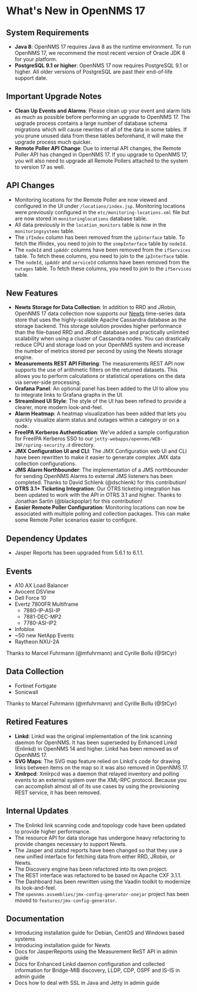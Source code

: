 What's New in OpenNMS 17
========================

System Requirements
-------------------
* **Java 8**: OpenNMS 17 requires Java 8 as the runtime environment. To run OpenNMS 17, we recommend the most recent version of Oracle JDK 8 for your platform.
* **PostgreSQL 9.1 or higher**: OpenNMS 17 now requires PostgreSQL 9.1 or higher. All older versions of PostgreSQL are past their end-of-life support date.

Important Upgrade Notes
-----------------------

* **Clean Up Events and Alarms**: Please clean up your event and alarm lists as much as possible before performing an upgrade to OpenNMS 17. The upgrade process contains a large number of database schema migrations which will cause rewrites of all of the data in some tables. If you prune unused data from these tables beforehand, it will make the upgrade process much quicker.
* **Remote Poller API Change**: Due to internal API changes, the Remote Poller API has changed in OpenNMS 17. If you upgrade to OpenNMS 17, you will also need to upgrade all Remote Pollers attached to the system to version 17 as well.

API Changes
-----------
* Monitoring locations for the Remote Poller are now viewed and configured in the UI under `/locations/index.jsp`. Monitoring locations were previously configured in the `etc/monitoring-locations.xml` file but are now stored in `monitoringlocations` database table.
* All data previously in the `location_monitors` table is now in the `monitoringsystems` table.
* The `ifIndex` column has been removed from the `ipInterface` table. To fetch the ifIndex, you need to join to the `snmpInterface` table by `nodeId`.
* The `nodeId` and `ipAddr` columns have been removed from the `ifServices` table. To fetch these columns, you need to join to the `ipInterface` table.
* The `nodeId`, `ipAddr` and `serviceId` columns have been removed from the `outages` table. To fetch these columns, you need to join to the `ifServices` table.

New Features
------------
* **Newts Storage for Data Collection**: In addition to RRD and JRobin, OpenNMS 17 data collection now supports our [Newts](http://opennms.github.io/newts/) time-series data store that uses the highly-scalable Apache Cassandra database as the storage backend. This storage solution provides higher performance than the file-based RRD and JRobin databases and practically unlimited scalability when using a cluster of Cassandra nodes. You can drastically reduce CPU and storage load on your OpenNMS system and increase the number of metrics stored per second by using the Newts storage engine.
* **Measurements REST API Filtering**: The measurements REST API now supports the use of arithmetic filters on the returned datasets. This allows you to perform calculations or statistical operations on the data via server-side processing.
* **Grafana Panel**: An optional panel has been added to the UI to allow you to integrate links to Grafana graphs in the UI.
* **Streamlined UI Style**: The style of the UI has been refined to provide a clearer, more modern look-and-feel.
* **Alarm Heatmap**: A heatmap visualization has been added that lets you quickly visualize alarm status and outages within a category or on a node.
* **FreeIPA Kerberos Authentication**: We've added a sample configuration for FreeIPA Kerberos SSO to our `jetty-webapps/opennms/WEB-INF/spring-security.d` directory.
* **JMX Configuration UI and CLI**: The JMX Configuration web UI and CLI have been rewritten to make it easier to generate complex JMX data collection configurations.
* **JMS Alarm Northbounder**: The implementation of a JMS northbounder for sending OpenNMS Alarms to external JMS listeners has been completed. Thanks to David Schlenk (@dschlenk) for this contribution!
* **OTRS 3.1+ Ticketing Integration**: Our OTRS ticketing integration has been updated to work with the API in OTRS 3.1 and higher. Thanks to Jonathan Sartin (@blackpoplar) for this contribution!
* **Easier Remote Poller Configuration**: Monitoring locations can now be associated with multiple polling and collection packages. This can make some Remote Poller scenarios easier to configure.

Dependency Updates
------------------

* Jasper Reports has been upgraded from 5.6.1 to 6.1.1.

Events
------
* A10 AX Load Balancer
* Avocent DSView
* Dell Force 10
* Evertz 7800FR Multiframe
  * 7880-IP-ASI-IP
  * 7881-DEC-MP2
  * 7780-ASI-IP2
* Infoblox
* ~50 new NetApp Events
* Raytheon NXU-2A

Thanks to Marcel Fuhrmann (@mfuhrmann) and Cyrille Bollu (@StCyr)

Data Collection
---------------
* Fortinet Fortigate
* Sonicwall

Thanks to Marcel Fuhrmann (@mfuhrmann) and Cyrille Bollu (@StCyr)

Retired Features
----------------
* **Linkd**: Linkd was the original implementation of the link scanning daemon for OpenNMS. It has been superseded by Enhanced Linkd (Enlinkd) in OpenNMS 14 and higher. Linkd has been removed as of OpenNMS 17.
* **SVG Maps**: The SVG map feature relied on Linkd's code for drawing links between items on the map so it was also removed in OpenNMS 17.
* **Xmlrpcd**: Xmlrpcd was a daemon that relayed inventory and polling events to an external system over the XML-RPC protocol. Because you can accomplish almost all of its use cases by using the provisioning REST service, it has been removed.

Internal Updates
----------------
* The Enlinkd link scanning code and topology code have been updated to provide higher performance.
* The resource API for data storage has undergone heavy refactoring to provide changes necessary to support Newts.
* The Jasper and statsd reports have been changed so that they use a new unified interface for fetching data from either RRD, JRobin, or Newts.
* The Discovery engine has been refactored into its own project.
* The REST interface was refactored to be based on Apache CXF 3.1.1.
* The Dashboard has been rewritten using the Vaadin toolkit to modernize its look-and-feel.
* The `opennms-assemblies/jmx-config-generator-onejar` project has been moved to `features/jmx-config-generator`.

Documentation
-------------
* Introducing installation guide for Debian, CentOS and Windows based systems
* Introducing installation guide for Newts
* Docs for JasperReports using the Measurement ReST API in admin guide
* Docs for Enhanced Linkd daemon configuration and collected information for Bridge-MIB discovery, LLDP, CDP, OSPF and IS-IS in admin guide
* Docs how to deal with SSL in Java and Jetty in admin guide

[GNU Affero General Public License 3.0]: http://www.gnu.org/licenses/agpl-3.0.html
